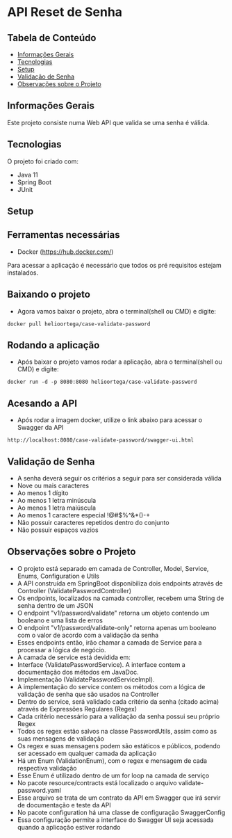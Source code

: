 # API Reset de Senha

## Tabela de Conteúdo
* [Informações Gerais](#informações-gerais)
* [Tecnologias](#tecnologias)
* [Setup](#setup)
* [Validação de Senha](#validação-de-senha)
* [Observações sobre o Projeto](#observações-sobre-o-projeto)

## Informações Gerais
Este projeto consiste numa Web API que valida se uma senha é válida.

## Tecnologias
O projeto foi criado com:
* Java 11
* Spring Boot
* JUnit

## Setup

## Ferramentas necessárias
* Docker (https://hub.docker.com/)

Para acessar a aplicação é necessário que todos os pré requisitos estejam instalados.

## Baixando o projeto

* Agora vamos baixar o projeto, abra o terminal(shell ou CMD) e digite:

```
docker pull helioortega/case-validate-password
```

## Rodando a aplicação

* Após baixar o projeto vamos rodar a aplicação, abra o terminal(shell ou CMD) e digite:

```
docker run -d -p 8080:8080 helioortega/case-validate-password
```

## Acesando a API
* Após rodar a imagem docker, utilize o link abaixo para acessar o Swagger da API
```
http://localhost:8080/case-validate-password/swagger-ui.html
```

## Validação de Senha
* A senha deverá seguir os critérios a seguir para ser considerada válida
* Nove ou mais caracteres 
* Ao menos 1 dígito
* Ao menos 1 letra minúscula
* Ao menos 1 letra maiúscula
* Ao menos 1 caractere especial !@#$%^&*()-+
* Não possuir caracteres repetidos dentro do conjunto
* Não possuir espaços vazios

## Observações sobre o Projeto
* O projeto está separado em camada de Controller, Model, Service, Enums, Configuration e Utils
* A API construída em SpringBoot disponibiliza dois endpoints através de Controller (ValidatePasswordController)
* Os endpoints, localizados na camada controller, recebem uma String de senha dentro de um JSON
* O endpoint "v1/password/validate" retorna um objeto contendo um booleano e uma lista de erros
* O endpoint "v1/password/validate-only" retorna apenas um booleano com o valor de acordo com a validação da senha
* Esses endpoints então, irão chamar a camada de Service para a processar a lógica de negócio.
* A camada de service está devidida em:
* Interface (ValidatePasswordService). A interface contem a documentação dos métodos em JavaDoc.
* Implementação (ValidatePasswordServiceImpl). 
* A implementação do service contem os métodos com a lógica de validação de senha que são usados na Controller
* Dentro do service, será validado cada critério da senha (citado acima) através de Expressões Regulares (Regex)
* Cada critério necessário para a validação da senha possui seu próprio Regex
* Todos os regex estão salvos na classe PasswordUtils, assim como as suas mensagens de validação
* Os regex e suas mensagens podem são estáticos e públicos, podendo ser acessado em qualquer camada da aplicação
* Há um Enum (ValidationEnum), com o regex e mensagem de cada respectiva validação
* Esse Enum é utilizado dentro de um for loop na camada de serviço
* No pacote resource/contracts está localizado o arquivo validate-password.yaml
* Esse arquivo se trata de um contrato da API em Swagger que irá servir de documentação e teste da API
* No pacote configuration há uma classe de configuração SwaggerConfig
* Essa configuração permite a interface do Swagger UI seja acessada quando a aplicação estiver rodando

